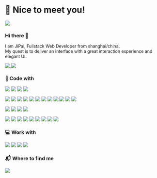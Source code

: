 # 🥳 Nice to meet you!

<a href="https://github.com/PaiJi">
<img align="" src="https://wakatime.com/badge/user/71a00d57-dfa4-49b5-b409-9a2b8c0bcc88.svg?style=for-the-badge" />
</a>

### Hi there 👋

I am JiPai, Fullstack Web Developer from shanghai/china.  
My quest is to deliver an interface with a great interaction experience and elegant UI.

<a href="https://github.com/PaiJi">
<img align="top" src="https://github-readme-stats.vercel.app/api?username=paiji&show_icons=true&theme=transparent&layout=compact&card_width=400" />
</a>
<a href="https://github.com/PaiJi">
  <img align="top" src="https://github-readme-stats.vercel.app/api/top-langs/?username=paiji&layout=compact&hide=vue,php" />
</a>

### 🔨 Code with

![](https://img.shields.io/badge/-HTML5-E34F26?style=flat-square&logo=html5&logoColor=white)
![](https://img.shields.io/badge/-CSS3-1572B6?style=flat-square&logo=css3&logoColor=white)
![](https://img.shields.io/badge/-JavaScript-F7DF1E?style=flat-square&logo=javascript&logoColor=white)
![](https://img.shields.io/badge/-TypeScript-3178C6?style=flat-square&logo=typescript&logoColor=white)

![](https://img.shields.io/badge/-React-61DAFB?logo=react&style=flat-square&logoColor=white)
![](https://img.shields.io/badge/-Redux-764ABC?logo=react&style=flat-square&logoColor=white)
![](https://img.shields.io/badge/-GraphQL-E10098?style=flat-square&logo=react&logoColor=white)
![](https://img.shields.io/badge/-Apollo_GraphQL-311C87?style=flat-square&logo=react&logoColor=white)
![](https://img.shields.io/badge/-Express.js-000000?style=flat-square&logo=express&logoColor=white)
![](https://img.shields.io/badge/-Prisma-2D3748?style=flat-square&logo=prisma&logoColor=white)
![](https://img.shields.io/badge/-React_Native-45b8d8?logo=react&style=flat-square&logoColor=white)
![](https://img.shields.io/badge/-Electron-47848F?logo=electron&style=flat-square&logoColor=white)
![](https://img.shields.io/badge/-Webpack-8DD6F9?style=flat-square&logo=webpack&logoColor=white)
![](https://img.shields.io/badge/-Nextjs-000000?style=flat-square&logo=react&logoColor=white)
![](https://img.shields.io/badge/-Vercel-000000?style=flat-square&logo=react&logoColor=white)
![](https://img.shields.io/badge/-Gatsby-663399?style=flat-square&logo=react&logoColor=white)

![](https://img.shields.io/badge/-Sass-CC6699?style=flat-square&logo=react&logoColor=white)
![](https://img.shields.io/badge/-PostCSS-DD3A0A?style=flat-square&logo=react&logoColor=white)
![](https://img.shields.io/badge/-TailwindCSS-06B6D4?style=flat-square&logo=react&logoColor=white)
![](https://img.shields.io/badge/-Emotion-DB7093?style=flat-square&logo=styled-components&logoColor=white)

![](https://img.shields.io/badge/-Docker-2496ED?style=flat-square&logo=docker&logoColor=white)
![](https://img.shields.io/badge/-vscode-007ACC?logo=VisualStudioCode&style=flat-square&logoColor=white)
![](https://img.shields.io/badge/-Git-F05032?style=flat-square&logo=git&logoColor=white)
![](https://img.shields.io/badge/-Nodejs-339933?style=flat-square&logo=node.js&logoColor=white)
![](https://img.shields.io/badge/-MySQL-4479A1?style=flat-square&logo=MySQL&logoColor=white)
![](https://img.shields.io/badge/-PostgreSQL-4169E1?style=flat-square&logo=PostgreSQL&logoColor=white)
![](https://img.shields.io/badge/-Cypress-17202C?style=flat-square&logo=cypress&logoColor=white)
![](https://img.shields.io/badge/-Github_Action-2088FF?style=flat-square&logo=github-actions&logoColor=white)
![](https://img.shields.io/badge/-CircleCI-343434?style=flat-square&logo=circleci&logoColor=white)

### 💻 Work with

![](https://img.shields.io/badge/-MacBook_Pro-000000?logo=apple&style=flat-square)
![](https://img.shields.io/badge/-Windows_10-0078D6?logo=microsoft&style=flat-square)
![](https://img.shields.io/badge/-Android12-3DDC84?logo=ubuntu&style=flat-square&logoColor=white)
![](https://img.shields.io/badge/-Ubuntu_22_LTS-E95420?logo=ubuntu&style=flat-square&logoColor=white)

### 📬 Where to find me

[![](https://img.shields.io/badge/-Email-C8202B?style=flat-square&logo=zoho&logoColor=white)](mailto:github@jipai.moe)
